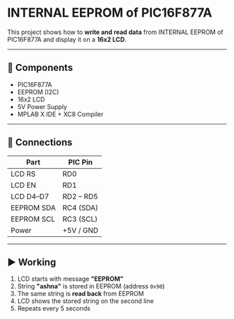 # INTERNAL EEPROM of PIC16F877A 

This project shows how to **write and read data** from INTERNAL EEPROM of PIC16F877A and display it on a **16x2 LCD**.

---

## 🧰 Components

- PIC16F877A  
- EEPROM (I2C)  
- 16x2 LCD  
- 5V Power Supply  
- MPLAB X IDE + XC8 Compiler  

---

## 🔌 Connections

| Part       | PIC Pin        |
|------------|----------------|
| LCD RS     | RD0            |
| LCD EN     | RD1            |
| LCD D4–D7  | RD2 – RD5      |
| EEPROM SDA | RC4 (SDA)      |
| EEPROM SCL | RC3 (SCL)      |
| Power      | +5V / GND      |

---

## ▶️ Working

1. LCD starts with message **"EEPROM"**  
2. String **"ashna"** is stored in EEPROM (address `0x90`)  
3. The same string is **read back** from EEPROM  
4. LCD shows the stored string on the second line  
5. Repeats every 5 seconds  

